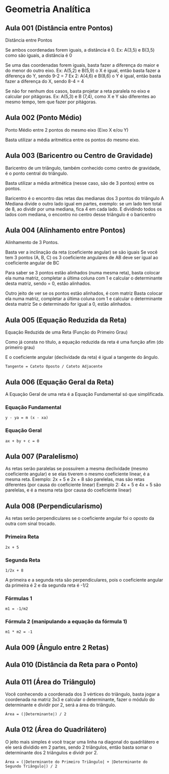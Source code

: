 # Geometria Analítica 

## Aula 001 (Distância entre Pontos)
Distância entre Pontos

Se ambos coordenadas forem iguais, a distância é 0.
Ex: A(3,5) e B(3,5) como são iguais, a distância é 0

Se uma das coordenadas forem iguais, basta fazer a diferença do maior e do menor do outro eixo.
Ex: A(5,2) e B(5,9) o X é igual, então basta fazer a diferença do Y, sendo 9-2 = 7
Ex 2: A(4,6) e B(8,6) o Y é igual, então basta fazer a diferença do X, sendo 8-4 = 4

Se não for nenhum dos casos, basta projetar a reta paralela no eixo e calcular por pitágoras.
Ex: A(5,3) e B (7,4), como X e Y são diferentes ao mesmo tempo, tem que fazer por pitágoras.

## Aula 002 (Ponto Médio)
Ponto Médio entre 2 pontos do mesmo eixo (Eixo X e/ou Y)

Basta utilizar a média aritmética entre os pontos do mesmo eixo.

## Aula 003 (Baricentro ou Centro de Gravidade)
Baricentro de um triângulo, também conhecido como centro de gravidade, é o ponto central do triângulo.

Basta utilizar a média aritmética (nesse caso, são de 3 pontos) entre os pontos.

Baricentro é o encontro das retas das medianas dos 3 pontos do triângulo
A Mediana divide o outro lado igual em partes, exemplo: se um lado tem total de 8, ao dividir por uma mediana, fica 4 em cada lado.
E dividindo todos os lados com mediana, o encontro no centro desse triângulo é o baricentro

## Aula 004 (Alinhamento entre Pontos)
Alinhamento de 3 Pontos.

Basta ver a inclinação da reta (coeficiente angular) se são iguais
Se você tem 3 pontos (A, B, C) os 3 coeficiente angulares de AB deve ser igual ao coeficiente angular de BC

Para saber se 3 pontos estão alinhados (numa mesma reta), basta colocar ela numa matriz, completar a última coluna com 1 e calcular o determinante desta matriz, sendo = 0, estão alinhados.

Outro jeito de ver se os pontos estão alinhados, é com matriz
Basta colocar ela numa matriz, completar a última coluna com 1 e calcular o determinante desta matriz
Se o determinado for igual a 0, estão alinhados.

## Aula 005 (Equação Reduzida da Reta)
Equação Reduzida de uma Reta (Função do Primeiro Grau)

Como já consta no título, a equação reduzida da reta é uma função afim (do primeiro grau)

E o coeficiente angular (declividade da reta) é igual a tangente do ângulo.

```
Tangente = Cateto Oposto / Cateto Adjacente
```

## Aula 006 (Equação Geral da Reta)
A Equação Geral de uma reta é a Equação Fundamental só que simplificada.

### Equação Fundamental
```
y - ya = m (x - xa)
```

### Equação Geral
```
ax + by + c = 0
```

## Aula 007 (Paralelismo)
As retas serão paralelas se possuírem a mesma declividade (mesmo coeficiente angular) e se elas tiverem o mesmo coeficiente linear, é a mesma reta.
Exemplo: 2x + 5 e 2x + 8 são parelelas, mas são retas diferentes (por causa do coeficiente linear)
Exemplo 2: 4x + 5 e 4x + 5 são parelelas, e é a mesma reta (por causa do coeficiente linear)

## Aula 008 (Perpendicularismo)
As retas serão perpendiculares se o coeficiente angular foi o oposto da outra com sinal trocado.

### Primeira Reta 
```
2x + 5 
```
### Segunda Reta
```
1/2x + 8 
```

A primeira e a segunda reta são perpendiculares, pois o coeficiente angular da primeira é 2 e da segunda reta é -1/2

### Fórmulas 1
```
m1 = -1/m2
```

### Fórmula 2 (manipulando a equação da fórmula 1)
```
m1 * m2 = -1
```

## Aula 009 (Ângulo entre 2 Retas)

## Aula 010 (Distância da Reta para o Ponto)

## Aula 011 (Área do Triângulo)
Você conhecendo a coordenada dos 3 vértices do triângulo, basta jogar a coordenada na matriz 3x3 e calcular o determinante, fazer o módulo do determinante e dividir por 2, será a área do triângulo.

```
Área = (|Determinante|) / 2
```

## Aula 012 (Área do Quadrilátero)
O jeito mais simples é você traçar uma linha na diagonal do quadrilátero e ele será dividido em 2 partes, sendo 2 triângulos, então basta somar o determinante dos 2 triângulos e dividr por 2.

```
Área = (|Determinante do Primeiro Triângulo| + |Determinante do Segundo Triângulo|) / 2
```